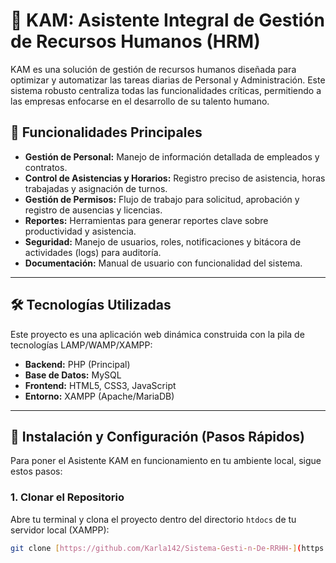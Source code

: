 # 🎯 KAM: Asistente Integral de Gestión de Recursos Humanos (HRM)

KAM es una solución de gestión de recursos humanos diseñada para optimizar y automatizar las tareas diarias de Personal y Administración. Este sistema robusto centraliza todas las funcionalidades críticas, permitiendo a las empresas enfocarse en el desarrollo de su talento humano.

## 🌟 Funcionalidades Principales

* **Gestión de Personal:** Manejo de información detallada de empleados y contratos.
* **Control de Asistencias y Horarios:** Registro preciso de asistencia, horas trabajadas y asignación de turnos.
* **Gestión de Permisos:** Flujo de trabajo para solicitud, aprobación y registro de ausencias y licencias.
* **Reportes:** Herramientas para generar reportes clave sobre productividad y asistencia.
* **Seguridad:** Manejo de usuarios, roles, notificaciones y bitácora de actividades (logs) para auditoría.
* **Documentación:** Manual de usuario con funcionalidad del sistema.

---

## 🛠️ Tecnologías Utilizadas

Este proyecto es una aplicación web dinámica construida con la pila de tecnologías LAMP/WAMP/XAMPP:

* **Backend:** PHP (Principal)
* **Base de Datos:** MySQL
* **Frontend:** HTML5, CSS3, JavaScript
* **Entorno:** XAMPP (Apache/MariaDB)

---

## 🚀 Instalación y Configuración (Pasos Rápidos)

Para poner el Asistente KAM en funcionamiento en tu ambiente local, sigue estos pasos:

### 1. Clonar el Repositorio

Abre tu terminal y clona el proyecto dentro del directorio `htdocs` de tu servidor local (XAMPP):

```bash
git clone [https://github.com/Karla142/Sistema-Gesti-n-De-RRHH-](https://github.com/Karla142/Sistema-Gesti-n-De-RRHH-) C:\xampp\htdocs\KAM
